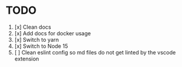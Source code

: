 # TODO

1. [x] Clean docs
2. [x] Add docs for docker usage
3. [x] Switch to yarn
4. [x] Switch to Node 15
5. [ ] Clean eslint config so md files do not get linted by the vscode extension
